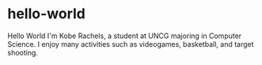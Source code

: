# hello-world
Hello World
I'm Kobe Rachels, a student at UNCG majoring in Computer Science.
I enjoy many activities such as videogames, basketball, and target shooting.
